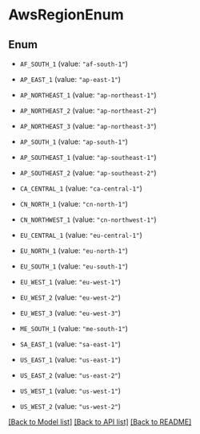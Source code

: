 # AwsRegionEnum

## Enum


* `AF_SOUTH_1` (value: `"af-south-1"`)

* `AP_EAST_1` (value: `"ap-east-1"`)

* `AP_NORTHEAST_1` (value: `"ap-northeast-1"`)

* `AP_NORTHEAST_2` (value: `"ap-northeast-2"`)

* `AP_NORTHEAST_3` (value: `"ap-northeast-3"`)

* `AP_SOUTH_1` (value: `"ap-south-1"`)

* `AP_SOUTHEAST_1` (value: `"ap-southeast-1"`)

* `AP_SOUTHEAST_2` (value: `"ap-southeast-2"`)

* `CA_CENTRAL_1` (value: `"ca-central-1"`)

* `CN_NORTH_1` (value: `"cn-north-1"`)

* `CN_NORTHWEST_1` (value: `"cn-northwest-1"`)

* `EU_CENTRAL_1` (value: `"eu-central-1"`)

* `EU_NORTH_1` (value: `"eu-north-1"`)

* `EU_SOUTH_1` (value: `"eu-south-1"`)

* `EU_WEST_1` (value: `"eu-west-1"`)

* `EU_WEST_2` (value: `"eu-west-2"`)

* `EU_WEST_3` (value: `"eu-west-3"`)

* `ME_SOUTH_1` (value: `"me-south-1"`)

* `SA_EAST_1` (value: `"sa-east-1"`)

* `US_EAST_1` (value: `"us-east-1"`)

* `US_EAST_2` (value: `"us-east-2"`)

* `US_WEST_1` (value: `"us-west-1"`)

* `US_WEST_2` (value: `"us-west-2"`)


[[Back to Model list]](../README.md#documentation-for-models) [[Back to API list]](../README.md#documentation-for-api-endpoints) [[Back to README]](../README.md)


